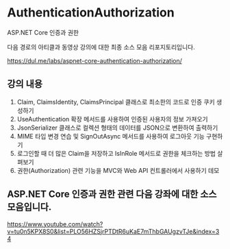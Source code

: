 # AuthenticationAuthorization

ASP.NET Core 인증과 권한

다음 경로의 아티클과 동영상 강의에 대한 최종 소스 모음 리포지토리입니다. 

https://dul.me/labs/aspnet-core-authentication-authorization/

## 강의 내용 

1. Claim, ClaimsIdentity, ClaimsPrincipal 클래스로 최소한의 코드로 인증 쿠키 생성하기
2. UseAuthentication 확장 메서드를 사용하여 인증된 사용자의 정보 가져오기
3. JsonSerializer 클래스로 컬렉션 형태의 데이터를 JSON으로 변환하여 출력하기
4. MIME 타입 변경 연습 및 SignOutAsync 메서드를 사용하여 로그아웃 기능 구현하기
5. 로그인할 때 더 많은 Claim을 저장하고 IsInRole 메서드로 권한을 체크하는 방법 살펴보기
6. 권한(Authorization) 관련 기능을 MVC와 Web API 컨트롤러에서 사용하기 데모

## ASP.NET Core 인증과 권한 관련 다음 강좌에 대한 소스 모음입니다.

https://www.youtube.com/watch?v=tu0n5KPX8S0&list=PLO56HZSjrPTDtR6uKaE7mThbGAUgzvTJe&index=34
